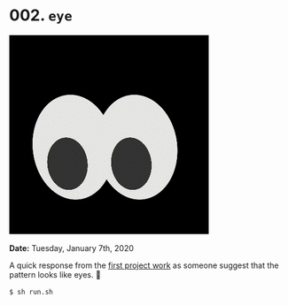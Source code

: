 # 002. `eye`

![Shaking Eyes](./animation.gif)

**Date:** Tuesday, January 7th, 2020

A quick response from the [first project work](../001-pattern_shift) as someone suggest that the pattern looks like eyes. :eyes:

```bash
$ sh run.sh
```
